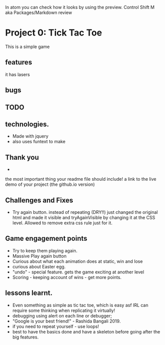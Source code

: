 In atom you can check how it looks by using the preview. Control Shift M aka Packages/Markdown review


# Project 0: Tick Tac Toe

This is a simple game

## features

it has lasers

## bugs

## TODO

## technologies.
- Made with jquery
- also uses funtext to make


## Thank you
-  

the most important thing your readme file should include! a link to the live demo of your project (the github.io version)


## Challenges and Fixes
- Try again button. instead of repeating (DRY!!) just changed the original html and made it visible and tryAgainVisible by changing it at the CSS level. Allowed to remove extra css rule just for it.


## Game engagement points
- Try to keep them playing again.  
- Massive Play again button
- Curious about what each animation does at static, win and lose
- curious about Easter egg.
- "undo" -  special feature. gets the game exciting at another level
- Scoring - keeping account of wins - get more points.


## lessons learnt.
- Even something as simple as tic tac toe, which is easy asf IRL can require some thinking when replicating it virtually!
- debugging using alert on each line or debugger;
- "Google is your best friend!" - Rashida Bangali 2019.
- if you need to repeat yourself - use loops!
- best to have the basics done and have a skeleton before going after the big features.
